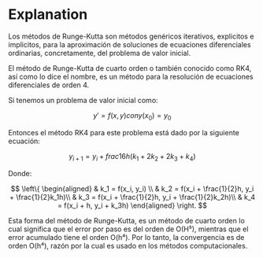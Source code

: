 # Explanation

Los métodos de Runge-Kutta son métodos genéricos iterativos, explicitos e implicitos, para la aproximación de soluciones de ecuaciones diferenciales ordinarias, concretamente, del problema de valor inicial.

El método de Runge-Kutta de cuarto orden o también conocido como RK4, así como lo dice el nombre, es un método para la resolución de ecuaciones diferenciales de orden 4.

Si tenemos un problema de valor inicial como:

$$ y' = f(x,y)  con   y(x_0) = y_0 $$

Entonces el método RK4 para este problema está dado por la siguiente ecuación:

$$  y_{i+1} = y_i + frac{1}{6}h (k_1 + 2k_2 + 2k_3 + k_4) $$

Donde:

$$
\left\{
    \begin{aligned} 
        & k_1 = f(x_i, y_i) \\
        & k_2 = f(x_i + \frac{1}{2}h, y_i + \frac{1}{2}k_1h)\\
        & k_3 = f(x_i + \frac{1}{2}h, y_i + \frac{1}{2}k_2h)\\
        & k_4 = f(x_i + h, y_i + k_3h) 
    \end{aligned}
\right. 
$$

Esta forma del método de Runge-Kutta, es un método de cuarto orden lo cual significa que el error por paso es del orden de O(H⁵), mientras que el error acumulado tiene el orden O(h⁴). Por lo tanto, la convergencia es de orden O(h⁴), razón por la cual es usado en los métodos computacionales.


